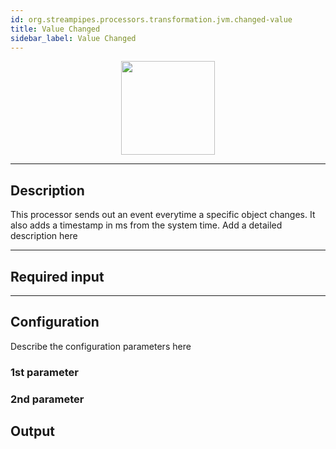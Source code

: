 ```yaml
---
id: org.streampipes.processors.transformation.jvm.changed-value
title: Value Changed
sidebar_label: Value Changed
---
```




<p align="center"> 
    <img src="/img/pipeline-elements/org.streampipes.processors.transformation.jvm.changed-value/icon.png" width="150px;" class="pe-image-documentation"/>
</p>

***

## Description

This processor sends out an event everytime a specific object changes. It also adds a timestamp in ms from the system time.
Add a detailed description here

***

## Required input


***

## Configuration

Describe the configuration parameters here

### 1st parameter


### 2nd parameter

## Output